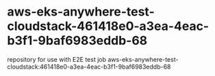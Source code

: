 # aws-eks-anywhere-test-cloudstack-461418e0-a3ea-4eac-b3f1-9baf6983eddb-68
repository for use with E2E test job aws-eks-anywhere-test-cloudstack:461418e0-a3ea-4eac-b3f1-9baf6983eddb-68
